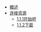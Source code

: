 - [概述](cn\1.联系\概述.md)
- [连接资源](cn\1.联系\1.1连接资源\1.1.1开始吧\1.1.1.0连接资源.md)
  - [1.1.1开始吧](cn\1.联系\1.1连接资源\1.1.1开始吧\1.1.1开始吧.md)
  - [1.1.2下载](cn\1.联系\1.1连接资源\1.1.1开始吧\1.1.2下载.md)